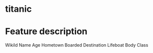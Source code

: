 # titanic



# Feature description

WikiId
Name
Age
Hometown
Boarded
Destination
Lifeboat
Body
Class
